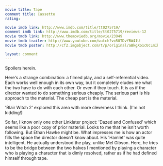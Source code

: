 ```yaml
---
movie title: Tape
comment title: Cassette
rating: 

movie imdb link: http://www.imdb.com/title/tt0275719/
comment imdb link: http://www.imdb.com/title/tt0275719/reviews-12
movie tmdb link: http://www.themoviedb.org/movie/23949
movie tmdb trailer: http://www.youtube.com/watch?v=R0TDvYBW41U
movie tmdb poster: http://cf2.imgobject.com/t/p/original/aBkgXo1cUcLmIkhXBodKxBfb0Yp.jpg

layout: comment
---
```


Spoilers herein.

Here's a strange combination: a filmed play, and a self-referential video. Each works well enough in its own way, but it completely eludes me what the two have to do with each other. Or even if they touch. It is as if the director wanted to do something serious cheaply. The serious part is his approach to the material. The cheap part is the material.

'Blair Witch 2' explored this area with more cleverness I think. (I'm not kidding!)

So far, I know only one other Linklater project: 'Dazed and Confused' which seems like a poor copy of prior material. Looks to me that he isn't worth following. But Ethan Hawke might be. What impresses me is how an actor fills the space the director doesn't know about. His 'Hamlet' was quite intelligent. He actually understood the play, unlike Mel Gibson. Here, he tries to be the bridge between the two halves I mentioned by playing a character who is playing a character that is dimly resolved, rather as if he had defined himself through tape.